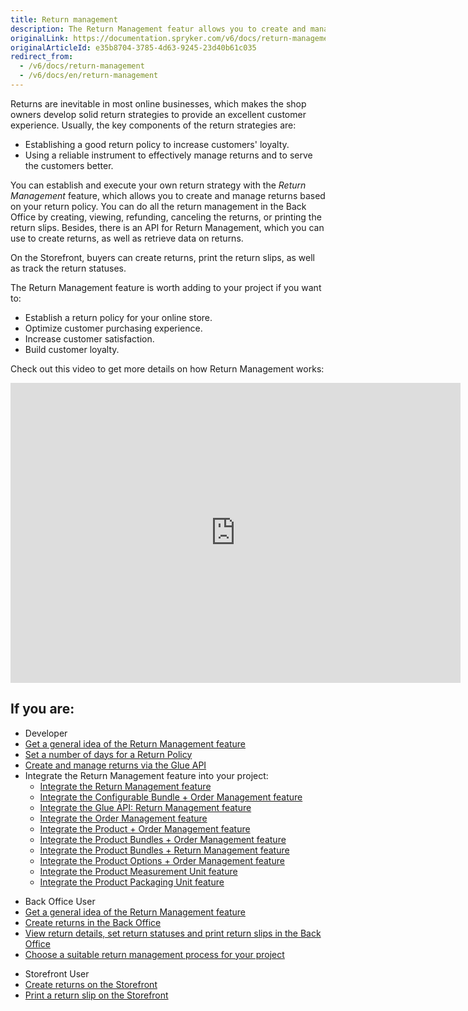 ```yaml
---
title: Return management
description: The Return Management featur allows you to create and manage returns based on your return policy
originalLink: https://documentation.spryker.com/v6/docs/return-management
originalArticleId: e35b8704-3785-4d63-9245-23d40b61c035
redirect_from:
  - /v6/docs/return-management
  - /v6/docs/en/return-management
---
```


Returns are inevitable in most online businesses, which makes the shop owners develop solid return strategies to provide an excellent customer experience. Usually, the key components of the return strategies are:

* Establishing a good return policy to increase customers' loyalty.
* Using a reliable instrument to effectively manage returns and to serve the customers better.

You can establish and execute your own return strategy with the *Return Management* feature, which allows you to create and manage returns based on your return policy. You can do all the return management in the Back Office by creating, viewing, refunding, canceling the returns, or printing the return slips. Besides, there is an API for Return Management, which you can use to create returns, as well as retrieve data on returns.

On the Storefront, buyers can create returns, print the return slips, as well as track the return statuses.

The Return Management feature is worth adding to your project if you want to:

* Establish a return policy for your online store.
* Optimize customer purchasing experience.
* Increase customer satisfaction.
* Build customer loyalty.

Check out this video to get more details on how Return Management works:
<iframe src="https://fast.wistia.net/embed/iframe/16tp4thofv" title="Return management" allowtransparency="true" frameborder="0" scrolling="no" class="wistia_embed" name="wistia_embed" allowfullscreen="0" mozallowfullscreen="0" webkitallowfullscreen="0" oallowfullscreen="0" msallowfullscreen="0" width="720" height="480"></iframe>

## If you are:

<div class="mr-container">
    <div class="mr-list-container">
        <!-- col1 -->
        <div class="mr-col">
            <ul class="mr-list mr-list-green">
                <li class="mr-title">Developer</li>
                <li><a href="docs\scos\user\features\202009.0\return-management\return-management-feature-overview.md" class="mr-link">Get a general idea of the Return Management feature</a></li>
                <li><a href="docs\scos\dev\tutorials-and-howtos\howtos\feature-howtos\howto-set-number-of-days-for-a-return-policy.md" class="mr-link">Set a number of days for a Return Policy</a></li>
                 <li><a href="docs\scos\dev\glue-api-guides\202009.0\managing-returns\managing-the-returns.md" class="mr-link">Create and manage returns via the Glue API</a></li>
                  <li>Integrate the Return Management feature into your project:
                    <ul>
                    <li><a href="docs\scos\dev\migration-and-integration\202009.0\feature-integration-guides\return-management-feature-integration.md" class="mr-link">Integrate the Return Management feature</a></li>
                    <li><a href="docs\scos\dev\migration-and-integration\202009.0\feature-integration-guides\configurable-bundle-order-management-feature-integration.md" class="mr-link">Integrate the Configurable Bundle + Order Management feature</a></li>
                    <li><a href="docs\scos\dev\migration-and-integration\202009.0\feature-integration-guides\glue-api\glue-api-return-management-feature-integration.md" class="mr-link">Integrate the Glue API: Return Management feature</a></li>
                    <li><a href="docs\scos\dev\migration-and-integration\202009.0\feature-integration-guides\order-management-feature-integration.md" class="mr-link">Integrate the Order Management feature</a></li>
                    <li><a href="docs\scos\dev\migration-and-integration\202009.0\feature-integration-guides\product-order-management-feature-integration.md" class="mr-link">Integrate the Product + Order Management feature</a></li>
                    <li><a href="docs\scos\dev\migration-and-integration\202009.0\feature-integration-guides\product-bundles-order-management-feature-integration.md" class="mr-link">Integrate the Product Bundles + Order Management feature</a></li>
                    <li><a href="docs\scos\dev\migration-and-integration\202009.0\feature-integration-guides\product-bundles-return-management-feature-integration.md" class="mr-link">Integrate the Product Bundles + Return Management feature</a></li>
                    <li><a href="docs\scos\dev\migration-and-integration\202009.0\feature-integration-guides\product-options-order-management-feature-integration.md" class="mr-link">Integrate the Product Options + Order Management feature</a></li>
                    <li><a href="docs\scos\dev\migration-and-integration\202009.0\feature-integration-guides\product-measurement-unit-feature-integration.md" class="mr-link">Integrate the Product Measurement Unit feature</a></li>
                    <li><a href="docs\scos\dev\migration-and-integration\202009.0\feature-integration-guides\product-packaging-unit-feature-integration.md" class="mr-link">Integrate the Product Packaging Unit feature</a></li>
                    </ul>
                </li>
            </ul>
        </div>
        <!-- col2 -->
        <div class="mr-col">
            <ul class="mr-list mr-list-blue">
                <li class="mr-title"> Back Office User</li>
               <li><a href="docs\scos\user\features\202009.0\return-management\return-management-feature-overview.md" class="mr-link">Get a general idea of the Return Management feature</a></li>
                <li><a href="docs\scos\user\user-guides\202009.0\back-office-user-guide\sales\orders\managing-orders.md#creating-a-return" class="mr-link">Create returns in the Back Office</a></li>
                <li><a href="docs\scos\user\user-guides\202009.0\back-office-user-guide\sales\returns\managing-returns.md" class="mr-link">View return details, set return statuses and print return slips in the Back Office</a></li>
                <li><a href="docs\scos\user\features\202009.0\return-management\building-a-return-management-process-best-practices.md" class="mr-link">Choose a suitable return management process for your project</a></li>
            </ul>
                </div>
                  <!-- col3 -->
        <div class="mr-col">
            <ul class="mr-list mr-list-red">
                <li class="mr-title">Storefront User</li>
                              <li><a href="docs\scos\user\features\202108.0\return-management\return-management-feature-overview.md#return-management-on-the-storefront" class="mr-link">Create returns on the Storefront</a></li>
                 <li><a href="docs\scos\user\features\202108.0\return-management\return-management-feature-overview.md#return-management-on-the-storefront" class="mr-link">Print a return slip on the Storefront</a></li>
            </ul>
        </div>
    </div>
</div>
